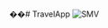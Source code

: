 ��#   T r a v e l A p p 
 
 ![SMV](https://github.com/user-attachments/assets/9486b456-d436-429d-ad91-ca6b319b6e58)
